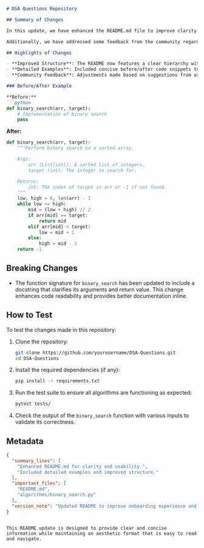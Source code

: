 ```markdown
# DSA Questions Repository

## Summary of Changes

In this update, we have enhanced the README.md file to improve clarity and usability for developers and contributors. The primary goal of these changes is to provide better guidance on how to navigate the repository, understand the data structures, and implement the algorithms effectively. The new sections include a more detailed explanation of the repository's purpose, highlights of key features, and improved code examples to illustrate the implementation of data structures and algorithms.

Additionally, we have addressed some feedback from the community regarding the formatting and structure of the README. By reorganizing the content and adding relevant examples, we aim to create a more engaging and informative experience for users interacting with the repository. This will not only facilitate easier onboarding for new contributors but also serve as a reference point for seasoned developers.

## Highlights of Changes

- **Improved Structure**: The README now features a clear hierarchy with headings for easier navigation.
- **Detailed Examples**: Included concise before/after code snippets to illustrate the implementation of algorithms.
- **Community Feedback**: Adjustments made based on suggestions from users to enhance clarity and usability.

### Before/After Example

**Before:**
```python
def binary_search(arr, target):
    # Implementation of binary search
    pass
```

**After:**
```python
def binary_search(arr, target):
    """Perform binary search on a sorted array.

    Args:
        arr (List[int]): A sorted list of integers.
        target (int): The integer to search for.

    Returns:
        int: The index of target in arr or -1 if not found.
    """
    low, high = 0, len(arr) - 1
    while low <= high:
        mid = (low + high) // 2
        if arr[mid] == target:
            return mid
        elif arr[mid] < target:
            low = mid + 1
        else:
            high = mid - 1
    return -1
```

## Breaking Changes

- The function signature for `binary_search` has been updated to include a docstring that clarifies its arguments and return value. This change enhances code readability and provides better documentation inline.

## How to Test

To test the changes made in this repository:

1. Clone the repository:
   ```bash
   git clone https://github.com/yourusername/DSA-Questions.git
   cd DSA-Questions
   ```

2. Install the required dependencies (if any):
   ```bash
   pip install -r requirements.txt
   ```

3. Run the test suite to ensure all algorithms are functioning as expected:
   ```bash
   pytest tests/
   ```

4. Check the output of the `binary_search` function with various inputs to validate its correctness.

## Metadata

```json
{
  "summary_lines": [
    "Enhanced README.md for clarity and usability.",
    "Included detailed examples and improved structure."
  ],
  "important_files": [
    "README.md",
    "algorithms/binary_search.py"
  ],
  "version_note": "Updated README to improve onboarding experience and documentation."
}
```
``` 

This README update is designed to provide clear and concise information while maintaining an aesthetic format that is easy to read and navigate.